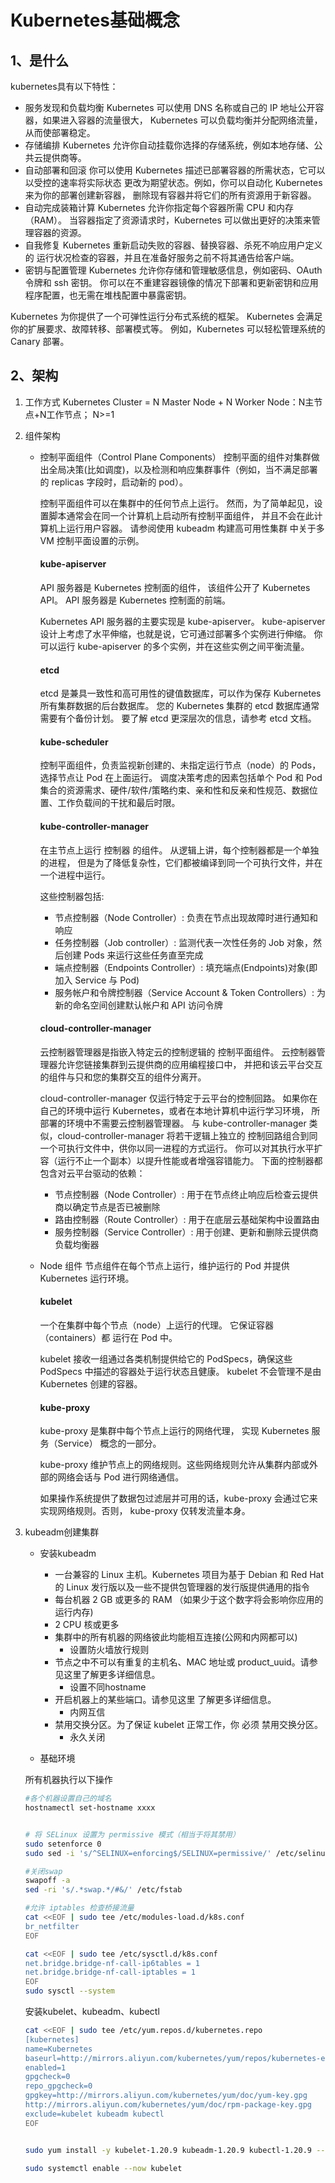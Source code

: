 # Kubernetes基础概念


## 1、是什么
kubernetes具有以下特性：
* 服务发现和负载均衡
Kubernetes 可以使用 DNS 名称或自己的 IP 地址公开容器，如果进入容器的流量很大， Kubernetes 可以负载均衡并分配网络流量，从而使部署稳定。
* 存储编排
Kubernetes 允许你自动挂载你选择的存储系统，例如本地存储、公共云提供商等。
* 自动部署和回滚
你可以使用 Kubernetes 描述已部署容器的所需状态，它可以以受控的速率将实际状态 更改为期望状态。例如，你可以自动化 Kubernetes 来为你的部署创建新容器， 删除现有容器并将它们的所有资源用于新容器。
* 自动完成装箱计算
Kubernetes 允许你指定每个容器所需 CPU 和内存（RAM）。 当容器指定了资源请求时，Kubernetes 可以做出更好的决策来管理容器的资源。
* 自我修复
Kubernetes 重新启动失败的容器、替换容器、杀死不响应用户定义的 运行状况检查的容器，并且在准备好服务之前不将其通告给客户端。
* 密钥与配置管理
Kubernetes 允许你存储和管理敏感信息，例如密码、OAuth 令牌和 ssh 密钥。 你可以在不重建容器镜像的情况下部署和更新密钥和应用程序配置，也无需在堆栈配置中暴露密钥。

Kubernetes 为你提供了一个可弹性运行分布式系统的框架。 Kubernetes 会满足你的扩展要求、故障转移、部署模式等。 例如，Kubernetes 可以轻松管理系统的 Canary 部署。


## 2、架构
1. 工作方式
Kubernetes Cluster = N Master Node + N Worker Node：N主节点+N工作节点； N>=1
2. 组件架构
    + 控制平面组件（Control Plane Components） 
        控制平面的组件对集群做出全局决策(比如调度)，以及检测和响应集群事件（例如，当不满足部署的 replicas 字段时，启动新的 pod）。

        控制平面组件可以在集群中的任何节点上运行。 然而，为了简单起见，设置脚本通常会在同一个计算机上启动所有控制平面组件， 并且不会在此计算机上运行用户容器。 请参阅使用 kubeadm 构建高可用性集群 中关于多 VM 控制平面设置的示例。

        #### kube-apiserver
        API 服务器是 Kubernetes 控制面的组件， 该组件公开了 Kubernetes API。 API 服务器是 Kubernetes 控制面的前端。

        Kubernetes API 服务器的主要实现是 kube-apiserver。 kube-apiserver 设计上考虑了水平伸缩，也就是说，它可通过部署多个实例进行伸缩。 你可以运行 kube-apiserver 的多个实例，并在这些实例之间平衡流量。

        #### etcd
        etcd 是兼具一致性和高可用性的键值数据库，可以作为保存 Kubernetes 所有集群数据的后台数据库。
        您的 Kubernetes 集群的 etcd 数据库通常需要有个备份计划。
        要了解 etcd 更深层次的信息，请参考 etcd 文档。

        #### kube-scheduler
        控制平面组件，负责监视新创建的、未指定运行节点（node）的 Pods，选择节点让 Pod 在上面运行。
        调度决策考虑的因素包括单个 Pod 和 Pod 集合的资源需求、硬件/软件/策略约束、亲和性和反亲和性规范、数据位置、工作负载间的干扰和最后时限。
        #### kube-controller-manager
        在主节点上运行 控制器 的组件。
        从逻辑上讲，每个控制器都是一个单独的进程， 但是为了降低复杂性，它们都被编译到同一个可执行文件，并在一个进程中运行。

        这些控制器包括:
        - 节点控制器（Node Controller）: 负责在节点出现故障时进行通知和响应
        - 任务控制器（Job controller）: 监测代表一次性任务的 Job 对象，然后创建 Pods 来运行这些任务直至完成
        - 端点控制器（Endpoints Controller）: 填充端点(Endpoints)对象(即加入 Service 与 Pod)
        - 服务帐户和令牌控制器（Service Account & Token Controllers）: 为新的命名空间创建默认帐户和 API 访问令牌

        #### cloud-controller-manager

        云控制器管理器是指嵌入特定云的控制逻辑的 控制平面组件。 云控制器管理器允许您链接集群到云提供商的应用编程接口中， 并把和该云平台交互的组件与只和您的集群交互的组件分离开。
        
        cloud-controller-manager 仅运行特定于云平台的控制回路。 如果你在自己的环境中运行 Kubernetes，或者在本地计算机中运行学习环境， 所部署的环境中不需要云控制器管理器。
        与 kube-controller-manager 类似，cloud-controller-manager 将若干逻辑上独立的 控制回路组合到同一个可执行文件中，供你以同一进程的方式运行。 你可以对其执行水平扩容（运行不止一个副本）以提升性能或者增强容错能力。
        下面的控制器都包含对云平台驱动的依赖：
        - 节点控制器（Node Controller）: 用于在节点终止响应后检查云提供商以确定节点是否已被删除
        - 路由控制器（Route Controller）: 用于在底层云基础架构中设置路由
        - 服务控制器（Service Controller）: 用于创建、更新和删除云提供商负载均衡器

    + Node 组件 
        节点组件在每个节点上运行，维护运行的 Pod 并提供 Kubernetes 运行环境。
        #### kubelet
        一个在集群中每个节点（node）上运行的代理。 它保证容器（containers）都 运行在 Pod 中。

        kubelet 接收一组通过各类机制提供给它的 PodSpecs，确保这些 PodSpecs 中描述的容器处于运行状态且健康。 kubelet 不会管理不是由 Kubernetes 创建的容器。
        #### kube-proxy
        kube-proxy 是集群中每个节点上运行的网络代理， 实现 Kubernetes 服务（Service） 概念的一部分。

        kube-proxy 维护节点上的网络规则。这些网络规则允许从集群内部或外部的网络会话与 Pod 进行网络通信。

        如果操作系统提供了数据包过滤层并可用的话，kube-proxy 会通过它来实现网络规则。否则， kube-proxy 仅转发流量本身。

3. kubeadm创建集群

    + 安装kubeadm

        - 一台兼容的 Linux 主机。Kubernetes 项目为基于 Debian 和 Red Hat 的 Linux 发行版以及一些不提供包管理器的发行版提供通用的指令
        - 每台机器 2 GB 或更多的 RAM （如果少于这个数字将会影响你应用的运行内存)
        - 2 CPU 核或更多
        - 集群中的所有机器的网络彼此均能相互连接(公网和内网都可以)
            * 设置防火墙放行规则
        - 节点之中不可以有重复的主机名、MAC 地址或 product_uuid。请参见这里了解更多详细信息。
            * 设置不同hostname
        - 开启机器上的某些端口。请参见这里 了解更多详细信息。
            * 内网互信
        - 禁用交换分区。为了保证 kubelet 正常工作，你 必须 禁用交换分区。
            * 永久关闭

    + 基础环境

    所有机器执行以下操作
    ```Bash
    #各个机器设置自己的域名
    hostnamectl set-hostname xxxx


    # 将 SELinux 设置为 permissive 模式（相当于将其禁用）
    sudo setenforce 0
    sudo sed -i 's/^SELINUX=enforcing$/SELINUX=permissive/' /etc/selinux/config

    #关闭swap
    swapoff -a  
    sed -ri 's/.*swap.*/#&/' /etc/fstab

    #允许 iptables 检查桥接流量
    cat <<EOF | sudo tee /etc/modules-load.d/k8s.conf
    br_netfilter
    EOF

    cat <<EOF | sudo tee /etc/sysctl.d/k8s.conf
    net.bridge.bridge-nf-call-ip6tables = 1
    net.bridge.bridge-nf-call-iptables = 1
    EOF
    sudo sysctl --system

    ```

    安装kubelet、kubeadm、kubectl

    ```Bash
    cat <<EOF | sudo tee /etc/yum.repos.d/kubernetes.repo
    [kubernetes]
    name=Kubernetes
    baseurl=http://mirrors.aliyun.com/kubernetes/yum/repos/kubernetes-el7-x86_64
    enabled=1
    gpgcheck=0
    repo_gpgcheck=0
    gpgkey=http://mirrors.aliyun.com/kubernetes/yum/doc/yum-key.gpg
    http://mirrors.aliyun.com/kubernetes/yum/doc/rpm-package-key.gpg
    exclude=kubelet kubeadm kubectl
    EOF


    sudo yum install -y kubelet-1.20.9 kubeadm-1.20.9 kubectl-1.20.9 --disableexcludes=kubernetes

    sudo systemctl enable --now kubelet
    ```


